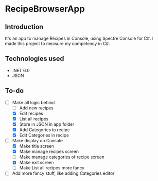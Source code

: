 # RecipeBrowserApp
## Introduction
It's an app to manage Recipes in Console, using Spectre Console for C#. I made this project to measure my competency in C#.

## Technologies used
* .NET 6.0
* JSON

## To-do
- [ ] Make all logic behind
    - [ ] Add new recipes
    - [x] Edit recipes
    - [x] List all recipes
    - [x] Store in JSON in app folder
    - [x] Add Categories to recipe
    - [x] Edit Categories in recipe
- [ ] Make display on Console
    - [x] Make title screen
    - [x] Make manage recipes screen
    - [ ] Make manage categories of recipe screen
    - [x] Make exit screen
    - [ ] Make List all recipes more fancy
- [ ] Add more fancy stuff, like adding Categories editor
